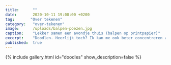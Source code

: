 ```yaml
---
title:      ""
date:       2020-10-11 19:00:00 +0200
tag:       "Over tekenen"
category:   "over-tekenen"
image:      /uploads/balpen-poezen.jpg
caption:    "Lekker samen een avondje thuis (balpen op printpapier)"
excerpt:    "Doodlen. Heerlijk toch? Ik kan me ook beter concentreren als ik aan het doodlen ben. Van sommige wordt ik zo vrolijk dat ze op deze pagina een speciaal plaatsje krijgen. Een vluchtig beetje vrolijkheid. Misschien word jij er ook een beetje blij van!"
published:  true
---
```


{% include gallery.html id="doodles" show_description=false %}
